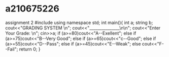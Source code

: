 # a210675226
assignment 2
#include<iostream>
using namespace std;
int main(){
	int a;
	string b;
	cout<<"GRADING SYSTEM \n";
	cout<<"_______________\n\n";
	cout<<"Enter Your Grade: \n";
	cin>>a;
	if (a>=80)cout<<"A--Exellent";
	else if (a>=75)cout<<"B--Very Good";
	else if (a>=65)cout<<"c--Good";
	else if (a>=55)cout<<"D--Pass";
	else if (a>=45)cout<<"E--Weak";
	else cout<<"F--Fail";
	return 0;
}

